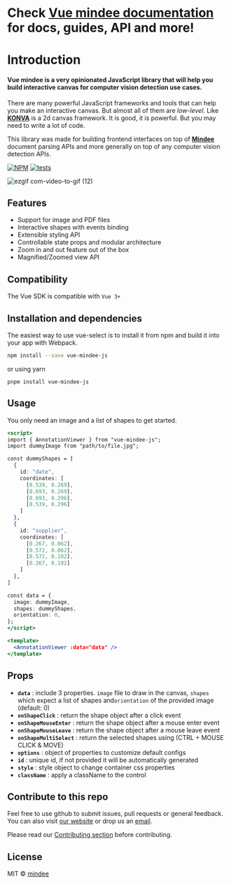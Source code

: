 # Check [Vue mindee documentation](https://vue-mindee-js.netlify.app) for docs, guides, API and more!

# Introduction

#### **Vue mindee** is a very opinionated JavaScript library that will help you build interactive canvas for computer vision detection use cases.

There are many powerful JavaScript frameworks and tools that can help you make an interactive canvas. But almost all of them are _low-level_. Like **[KONVA](https://konvajs.org/)** is a 2d canvas framework. It is good, it is powerful. But you may need to write a lot of code.

This library was made for building frontend interfaces on top of **[Mindee](https://mindee.com/)** document parsing APIs and more generally on top of any computer vision detection APIs.

[![NPM](https://img.shields.io/npm/v/vue-mindee-js.svg)](https://www.npmjs.com/package/vue-mindee-js/v/1.3.0) [![tests](https://github.com/mindee/vue-mindee-js/actions/workflows/cypress-workflow.yml/badge.svg?branch=new-version)](https://github.com/mindee/vue-mindee-js/actions/workflows/cypress-workflow.yml)

![ezgif com-video-to-gif (12)](https://user-images.githubusercontent.com/41388086/87852820-92045b80-c905-11ea-808e-5a971de2b29f.gif)

## Features

- Support for image and PDF files
- Interactive shapes with events binding
- Extensible styling API
- Controllable state props and modular architecture
- Zoom in and out feature out of the box
- Magnified/Zoomed view API

## Compatibility

The Vue SDK is compatible with `Vue 3+`

## Installation and dependencies

The easiest way to use vue-select is to install it from npm and build it into your app with Webpack.

```bash
npm install --save vue-mindee-js
```

or using yarn

```
pnpm install vue-mindee-js
```

## Usage

You only need an image and a list of shapes to get started.

```jsx
<script>
import { AnnotationViewer } from "vue-mindee-js";
import dummyImage from "path/to/file.jpg";

const dummyShapes = [
  {
    id: "date",
    coordinates: [
      [0.539, 0.269],
      [0.693, 0.269],
      [0.693, 0.296],
      [0.539, 0.296]
    ]
  },
  {
    id: "supplier",
    coordinates: [
      [0.267, 0.062],
      [0.572, 0.062],
      [0.572, 0.102],
      [0.267, 0.102]
    ]
  },
]

const data = {
  image: dummyImage,
  shapes: dummyShapes,
  orientation: 0,
};
</script>

<template>
  <AnnotationViewer :data="data" />
</template>

```

## Props

- **`data`** : include 3 properties. `image` file to draw in the canvas, `shapes` which expect a list of shapes and`orientation` of the provided image (default: 0)
- **`onShapeClick`** : return the shape object after a click event
- **`onShapeMouseEnter`** : return the shape object after a mouse enter event
- **`onShapeMouseLeave`** : return the shape object after a mouse leave event
- **`onShapeMultiSelect`** : return the selected shapes using (CTRL + MOUSE CLICK & MOVE)
- **`options`** : object of properties to customize default configs
- **`id`** : unique id, if not provided it will be automatically generated
- **`style`** : style object to change container css properties
- **`className`** : apply a className to the control

## Contribute to this repo

Feel free to use github to submit issues, pull requests or general feedback.
You can also visit [our website](https://mindee.com) or drop us an [email](mailto:contact@mindee.com).

Please read our [Contributing section](https://github.com/publicMindee/vue-mindee-js/blob/master/CONTRIBUTING.md) before contributing.

## License

MIT © [mindee](https://mindee.com)

